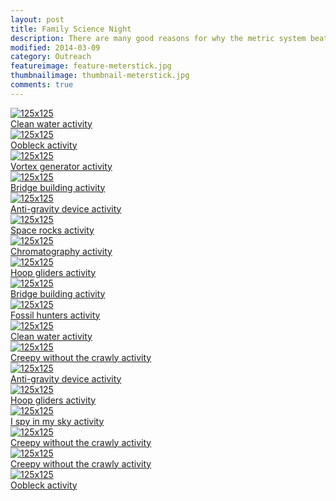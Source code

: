 ```yaml
---
layout: post  
title: Family Science Night  
description: There are many good reasons for why the metric system beats the pants of the imperial system.
modified: 2014-03-09
category: Outreach
featureimage: feature-meterstick.jpg
thumbnailimage: thumbnail-meterstick.jpg
comments: true 
--- 
```

<div class="row">
  <div class="col-xs-6 col-md-4">
    <a href="/img/post_images/familysciencenight-1.jpg" class="thumbnail">
      <img src="/img/post_images/familysciencenight-1.jpg" alt="125x125">
	  <figcaption>Clean water activity</figcaption>
	</a>

  </div>
  <div class="col-xs-6 col-md-4">
    <a href="/img/post_images/familysciencenight-2.jpg" class="thumbnail">
      <img src="/img/post_images/familysciencenight-2.jpg" alt="125x125">
	  <figcaption>Oobleck activity</figcaption>
    </a>
  </div>
  <div class="col-xs-6 col-md-4">
    <a href="/img/post_images/familysciencenight-3.jpg" class="thumbnail">
      <img src="/img/post_images/familysciencenight-3.jpg" alt="125x125">
	  <figcaption>Vortex generator activity</figcaption>
    </a>
  </div>
</div>
  
<div class="row">  
  <div class="col-xs-6 col-md-4">
    <a href="/img/post_images/familysciencenight-4.jpg" class="thumbnail">
      <img src="/img/post_images/familysciencenight-4.jpg" alt="125x125">
	  <figcaption>Bridge building activity</figcaption>
    </a>
  </div>
  <div class="col-xs-6 col-md-4">
    <a href="/img/post_images/familysciencenight-5.jpg" class="thumbnail">
      <img src="/img/post_images/familysciencenight-5.jpg" alt="125x125">
	  <figcaption>Anti-gravity device activity</figcaption>
    </a>
  </div>
  <div class="col-xs-6 col-md-4">
    <a href="/img/post_images/familysciencenight-6.jpg" class="thumbnail">
      <img src="/img/post_images/familysciencenight-6.jpg" alt="125x125">
	  <figcaption>Space rocks activity</figcaption>
    </a>
  </div>  
</div>

<div class="row">  
  <div class="col-xs-6 col-md-4">
    <a href="/img/post_images/familysciencenight-7.jpg" class="thumbnail">
      <img src="/img/post_images/familysciencenight-7.jpg" alt="125x125">
	  <figcaption>Chromatography activity</figcaption>
    </a>
  </div>
  <div class="col-xs-6 col-md-4">
    <a href="/img/post_images/familysciencenight-8.jpg" class="thumbnail">
      <img src="/img/post_images/familysciencenight-8.jpg" alt="125x125">
	  <figcaption>Hoop gliders activity</figcaption>
    </a>
  </div>
    <div class="col-xs-6 col-md-4">
    <a href="/img/post_images/familysciencenight-17.jpg" class="thumbnail">
      <img src="/img/post_images/familysciencenight-17.jpg" alt="125x125">
	  <figcaption>Bridge building activity</figcaption>
    </a>
  </div>
</div>

<div class="row">  
  <div class="col-xs-6 col-md-4">
    <a href="/img/post_images/familysciencenight-10.jpg" class="thumbnail">
      <img src="/img/post_images/familysciencenight-10.jpg" alt="125x125">
	  <figcaption>Fossil hunters activity</figcaption>
    </a>
  </div>
  <div class="col-xs-6 col-md-4">
    <a href="/img/post_images/familysciencenight-11.jpg" class="thumbnail">
      <img src="/img/post_images/familysciencenight-11.jpg" alt="125x125">
	  <figcaption>Clean water activity</figcaption>
    </a>
  </div>
  <div class="col-xs-6 col-md-4">
    <a href="/img/post_images/familysciencenight-18.jpg" class="thumbnail">
      <img src="/img/post_images/familysciencenight-18.jpg" alt="125x125">
	  <figcaption>Creepy without the crawly activity</figcaption>
    </a>
  </div>
</div>

<div class="row">  
  <div class="col-xs-6 col-md-4">
    <a href="/img/post_images/familysciencenight-13.jpg" class="thumbnail">
      <img src="/img/post_images/familysciencenight-13.jpg" alt="125x125">
	  <figcaption>Anti-gravity device activity</figcaption>
    </a>
  </div>
  <div class="col-xs-6 col-md-4">
    <a href="/img/post_images/familysciencenight-14.jpg" class="thumbnail">
      <img src="/img/post_images/familysciencenight-14.jpg" alt="125x125">
	  <figcaption>Hoop gliders activity</figcaption>
    </a>
  </div>
  <div class="col-xs-6 col-md-4">
    <a href="/img/post_images/familysciencenight-16.jpg" class="thumbnail">
      <img src="/img/post_images/familysciencenight-16.jpg" alt="125x125">
	  <figcaption>I spy in my sky activity</figcaption>
    </a>
  </div>  
</div>

<div class="row">  
  <div class="col-xs-6 col-md-4">
    <a href="/img/post_images/familysciencenight-15.jpg" class="thumbnail">
      <img src="/img/post_images/familysciencenight-15.jpg" alt="125x125">
	  <figcaption>Creepy without the crawly activity</figcaption>
    </a>
  </div>  
  <div class="col-xs-6 col-md-4">
    <a href="/img/post_images/familysciencenight-9.jpg" class="thumbnail">
      <img src="/img/post_images/familysciencenight-9.jpg" alt="125x125">
	  <figcaption>Creepy without the crawly activity</figcaption>
    </a>
  </div>
  <div class="col-xs-6 col-md-4">
    <a href="/img/post_images/familysciencenight-12.jpg" class="thumbnail">
      <img src="/img/post_images/familysciencenight-12.jpg" alt="125x125">
	  <figcaption>Oobleck activity</figcaption>
    </a>
  </div>  
</div>